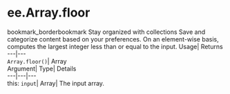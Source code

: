  
#  ee.Array.floor 
bookmark_borderbookmark Stay organized with collections  Save and categorize content based on your preferences.
On an element-wise basis, computes the largest integer less than or equal to the input. 
Usage| Returns  
---|---  
`Array.floor()`| Array  
Argument| Type| Details  
---|---|---  
this: `input`| Array| The input array.  

